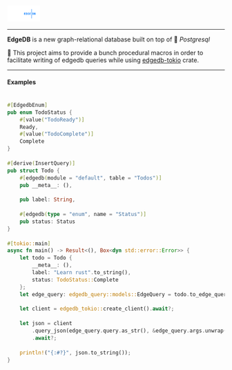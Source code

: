 <div style="text-align: left">
    <img src="assets/logo.png" width="15%" style="margin-top: 25px" alt="https://www.edgedb.com/">
</div>

_____

**EdgeDB** is a new graph-relational database built on top of **🐘** _Postgresql_

🦾 This project aims to provide a bunch procedural macros in order to facilitate writing of edgedb queries while
using [edgedb-tokio](https://crates.io/crates/edgedb-tokio) crate.


----

#### Examples

```rust

#[EdgedbEnum]
pub enum TodoStatus {
    #[value("TodoReady")]
    Ready,
    #[value("TodoComplete")]
    Complete
}

#[derive(InsertQuery)]
pub struct Todo {
    #[edgedb(module = "default", table = "Todos")]
    pub __meta__: (),

    pub label: String,
    
    #[edgedb(type = "enum", name = "Status")]
    pub status: Status
}

#[tokio::main]
async fn main() -> Result<(), Box<dyn std::error::Error>> {
    let todo = Todo {
        __meta__: (),
        label: "Learn rust".to_string(),
        status: TodoStatus::Complete
    };
    let edge_query: edgedb_query::models::EdgeQuery = todo.to_edge_query();

    let client = edgedb_tokio::create_client().await?;

    let json = client
        .query_json(edge_query.query.as_str(), &edge_query.args.unwrap())
        .await?;

    println!("{:#?}", json.to_string());
}
```